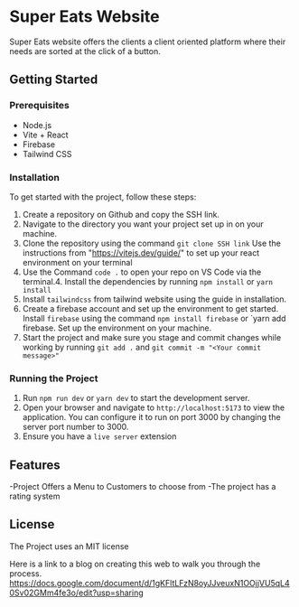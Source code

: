 # Super Eats Website

Super Eats website offers the clients a client oriented platform where their needs are sorted at the click of a button. 


## Getting Started


### Prerequisites

- Node.js
- Vite + React
- Firebase
- Tailwind CSS

### Installation


To get started with the project, follow these steps:

1. Create a repository on Github and copy the SSH link.
2. Navigate to the  directory you want your project set up in on your machine.
3. Clone the repository using the command `git clone SSH link`
Use the instructions from "https://vitejs.dev/guide/" to set up your react environment on your terminal
3. Use the Command `code .` to  open your repo on VS Code via the terminal.4. Install the dependencies by running `npm install` or `yarn install`
5. Install `tailwindcss` from tailwind website using the guide in installation.
6. Create a firebase account and set up the environment to get started. Install `firebase` using the command `npm install firebase` or `yarn add firebase. Set up the environment on your machine.
7. Start the project and make sure you stage and commit changes while working by running `git add .` and `git commit -m "<Your commit message>"`

### Running the Project
1. Run `npm run dev` or `yarn dev` to start the development server.
2. Open your browser and navigate to `http://localhost:5173` to view the application.
You can configure it to run on port 3000 by changing the server port number to 3000.
3. Ensure you have a `live server` extension


## Features

-Project Offers a Menu to Customers to choose from
-The project has a rating system

## License

The Project uses an MIT license

Here is a link to a blog on creating this web to walk you through the process.
https://docs.google.com/document/d/1gKFltLFzN8oyJJveuxN1OOjjVU5qL40Sv02GMm4fe3o/edit?usp=sharing


